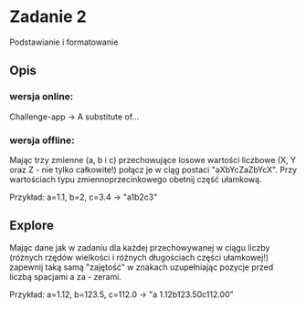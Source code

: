 # Zadanie 2

Podstawianie i formatowanie


## Opis

### wersja online:
Challenge-app -> A substitute of...

### wersja offline:
Mając trzy zmienne (a, b i c) przechowujące losowe wartości liczbowe (X, Y oraz Z - nie tylko całkowite!) połącz je w ciąg postaci "aXbYcZaZbYcX". Przy wartościach typu zmiennoprzecinkowego obetnij część ułamkową.

Przykład: a=1.1, b=2, c=3.4 -> "a1b2c3"


## Explore

Mając dane jak w zadaniu dla każdej przechowywanej w ciągu liczby (różnych rzędów wielkości i różnych długościach części ułamkowej!) zapewnij taką samą "zajętość" w znakach uzupełniając pozycje przed liczbą spacjami a za - zerami.

Przykład: a=1.12, b=123.5, c=112.0 -> "a  1.12b123.50c112.00"
